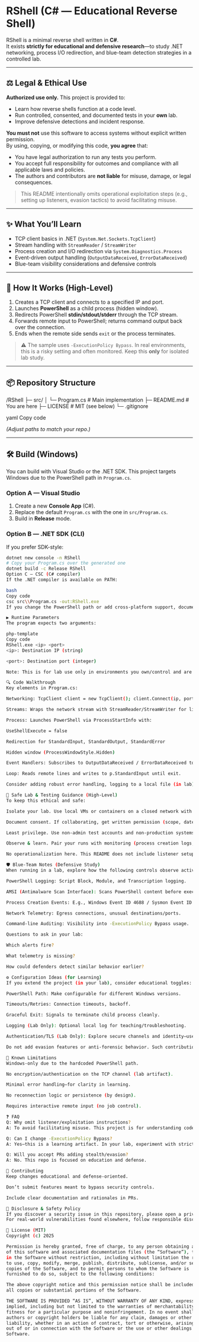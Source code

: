# RShell (C# — Educational Reverse Shell)

RShell is a minimal reverse shell written in **C#**.  
It exists **strictly for educational and defensive research**—to study .NET networking, process I/O redirection, and blue-team detection strategies in a controlled lab.

---

## ⚖️ Legal & Ethical Use

**Authorized use only.** This project is provided to:
- Learn how reverse shells function at a code level.
- Run controlled, consented, and documented tests in your **own** lab.
- Improve defensive detections and incident response.

**You must not** use this software to access systems without explicit written permission.  
By using, copying, or modifying this code, **you agree** that:
- You have legal authorization to run any tests you perform.
- You accept full responsibility for outcomes and compliance with all applicable laws and policies.
- The authors and contributors are **not liable** for misuse, damage, or legal consequences.

> This README intentionally omits operational exploitation steps (e.g., setting up listeners, evasion tactics) to avoid facilitating misuse.

---

## ✨ What You’ll Learn

- TCP client basics in .NET (`System.Net.Sockets.TcpClient`)
- Stream handling with `StreamReader` / `StreamWriter`
- Process creation and I/O redirection via `System.Diagnostics.Process`
- Event-driven output handling (`OutputDataReceived`, `ErrorDataReceived`)
- Blue-team visibility considerations and defensive controls

---

## 🧩 How It Works (High-Level)

1. Creates a TCP client and connects to a specified IP and port.
2. Launches **PowerShell** as a child process (hidden window).
3. Redirects PowerShell **stdin/stdout/stderr** through the TCP stream.
4. Forwards remote input to PowerShell; returns command output back over the connection.
5. Ends when the remote side sends `exit` or the process terminates.

> ⚠️ The sample uses `-ExecutionPolicy Bypass`. In real environments, this is a risky setting and often monitored. Keep this **only** for isolated lab study.

---

## 📦 Repository Structure

/RShell
├─ src/
│ └─ Program.cs # Main implementation
├─ README.md # You are here
├─ LICENSE # MIT (see below)
└─ .gitignore

yaml
Copy code

*(Adjust paths to match your repo.)*

---

## 🛠️ Build (Windows)

You can build with Visual Studio or the .NET SDK. This project targets Windows due to the PowerShell path in `Program.cs`.

### Option A — Visual Studio
1. Create a new **Console App** (C#).
2. Replace the default `Program.cs` with the one in `src/Program.cs`.
3. Build in **Release** mode.

### Option B — .NET SDK (CLI)
If you prefer SDK-style:

```bash
dotnet new console -n RShell
# Copy your Program.cs over the generated one
dotnet build -c Release RShell
Option C — CSC (C# compiler)
If the .NET compiler is available on PATH:

bash
Copy code
csc src\\Program.cs -out:RShell.exe
If you change the PowerShell path or add cross-platform support, document those changes in this README.

▶️ Runtime Parameters
The program expects two arguments:

php-template
Copy code
RShell.exe <ip> <port>
<ip>: Destination IP (string)

<port>: Destination port (integer)

Note: This is for lab use only in environments you own/control and are authorized to test. Do not point this at networks or hosts without written consent.

🔍 Code Walkthrough
Key elements in Program.cs:

Networking: TcpClient client = new TcpClient(); client.Connect(ip, port);

Streams: Wraps the network stream with StreamReader/StreamWriter for line-oriented I/O.

Process: Launches PowerShell via ProcessStartInfo with:

UseShellExecute = false

Redirection for StandardInput, StandardOutput, StandardError

Hidden window (ProcessWindowStyle.Hidden)

Event Handlers: Subscribes to OutputDataReceived / ErrorDataReceived to forward output lines back over the socket.

Loop: Reads remote lines and writes to p.StandardInput until exit.

Consider adding robust error handling, logging to a local file (in lab), and graceful shutdown behavior for educational completeness.

🧪 Safe Lab & Testing Guidance (High-Level)
To keep this ethical and safe:

Isolate your lab. Use local VMs or containers on a closed network with no internet egress. Snapshots help you revert quickly.

Document consent. If collaborating, get written permission (scope, dates, systems, data handling).

Least privilege. Use non-admin test accounts and non-production systems/data.

Observe & learn. Pair your runs with monitoring (process creation logs, PowerShell logging, network telemetry) to understand blue-team visibility.

No operationalization here. This README does not include listener setup or exploitation steps. If you don’t already know how to safely simulate endpoints in a closed lab, focus on the code and defensive detections first.

🛡️ Blue-Team Notes (Defensive Study)
When running in a lab, explore how the following controls observe activity:

PowerShell Logging: Script Block, Module, and Transcription logging.

AMSI (Antimalware Scan Interface): Scans PowerShell content before execution.

Process Creation Events: E.g., Windows Event ID 4688 / Sysmon Event ID 1.

Network Telemetry: Egress connections, unusual destinations/ports.

Command-line Auditing: Visibility into -ExecutionPolicy Bypass usage.

Questions to ask in your lab:

Which alerts fire?

What telemetry is missing?

How could defenders detect similar behavior earlier?

⚙️ Configuration Ideas (for Learning)
If you extend the project (in your lab), consider educational toggles:

PowerShell Path: Make configurable for different Windows versions.

Timeouts/Retries: Connection timeouts, backoff.

Graceful Exit: Signals to terminate child process cleanly.

Logging (Lab Only): Optional local log for teaching/troubleshooting.

Authentication/TLS (Lab Only): Explore secure channels and identity—useful for defensive design discussions.

Do not add evasion features or anti-forensic behavior. Such contributions will be rejected.

🚫 Known Limitations
Windows-only due to the hardcoded PowerShell path.

No encryption/authentication on the TCP channel (lab artifact).

Minimal error handling—for clarity in learning.

No reconnection logic or persistence (by design).

Requires interactive remote input (no job control).

❓ FAQ
Q: Why omit listener/exploitation instructions?
A: To avoid facilitating misuse. This project is for understanding code paths and defensive visibility, not for operationalization.

Q: Can I change -ExecutionPolicy Bypass?
A: Yes—this is a learning artifact. In your lab, experiment with stricter settings and observe behavior and logs.

Q: Will you accept PRs adding stealth/evasion?
A: No. This repo is focused on education and defense.

🤝 Contributing
Keep changes educational and defense-oriented.

Don’t submit features meant to bypass security controls.

Include clear documentation and rationales in PRs.

🔐 Disclosure & Safety Policy
If you discover a security issue in this repository, please open a private report (do not post PoCs that operationalize attacks).
For real-world vulnerabilities found elsewhere, follow responsible disclosure with the affected vendor/owner.

📄 License (MIT)
Copyright (c) 2025

Permission is hereby granted, free of charge, to any person obtaining a copy
of this software and associated documentation files (the “Software”), to deal
in the Software without restriction, including without limitation the rights
to use, copy, modify, merge, publish, distribute, sublicense, and/or sell
copies of the Software, and to permit persons to whom the Software is
furnished to do so, subject to the following conditions:

The above copyright notice and this permission notice shall be included in
all copies or substantial portions of the Software.

THE SOFTWARE IS PROVIDED “AS IS”, WITHOUT WARRANTY OF ANY KIND, express or
implied, including but not limited to the warranties of merchantability,
fitness for a particular purpose and noninfringement. In no event shall the
authors or copyright holders be liable for any claim, damages or other
liability, whether in an action of contract, tort or otherwise, arising from,
out of or in connection with the Software or the use or other dealings in the
Software.
